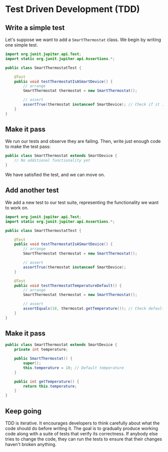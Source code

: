 # Test Driven Development (TDD)

<Vimeo id="1007010432" />

## Write a simple test

Let's suppose we want to add a `SmartThermostat` class. We begin by writing one
simple test.

```java
import org.junit.jupiter.api.Test;
import static org.junit.jupiter.api.Assertions.*;

public class SmartThermostatTest {

    @Test
    public void testThermostatIsASmartDevice() {
        // arrange
        SmartThermostat thermostat = new SmartThermostat();

        // assert
        assertTrue(thermostat instanceof SmartDevice); // Check if it is a SmartDevice
    }
}
```

## Make it pass

We run our tests and observe they are failing. Then, write just enough code to
make the test pass:

```java
public class SmartThermostat extends SmartDevice {
    // No additional functionality yet
}
```

We have satisfied the test, and we can move on.

## Add another test

We add a new test to our test suite, representing the functionality we want to
work on.

```java
import org.junit.jupiter.api.Test;
import static org.junit.jupiter.api.Assertions.*;

public class SmartThermostatTest {

    @Test
    public void testThermostatIsASmartDevice() {
        // arrange
        SmartThermostat thermostat = new SmartThermostat();

        // assert
        assertTrue(thermostat instanceof SmartDevice);
    }

    @Test
    public void testThermostatTemperatureDefault() {
        // arrange
        SmartThermostat thermostat = new SmartThermostat();

        // assert
        assertEquals(18, thermostat.getTemperature()); // Check default temperature is 18
    }
}
```

## Make it pass

```java
public class SmartThermostat extends SmartDevice {
    private int temperature;

    public SmartThermostat() {
        super();
        this.temperature = 18; // Default temperature
    }

    public int getTemperature() {
        return this.temperature;
    }
}
```

## Keep going

TDD is iterative. It encourages developers to think carefully about what the
code should do before writing it. The goal is to gradually produce working code
along with a suite of tests that verify its correctness. If anybody else tries
to change the code, they can run the tests to ensure that their changes haven't
broken anything.
